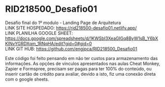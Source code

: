# RID218500_Desafio01<br>
Desafio final do 1º modulo - Landing Page de Arquitetura<br>
LINK SITE HOSPEDADO: https://rid218500-desafio01.netlify.app/<br>
LINK PLANILHA GOOGLE SHEET: https://docs.google.com/spreadsheets/d/1KWSbI3XeaGIGq8ByW1sB_Y6bXKINvYGRDXqm_1RNqHA/edit?gid=0#gid=0<br>
LINK GIT HUB: https://github.com/engjpca/RID218500_Desafio01<br>

Este código foi feito pensando em não ter custos para armazenamento das informações.
As opções de vinculos apresentados nas aulas Cheat Monkey, Zapier e Formspree, precisam ser pagas para ter 100% do conteúdo, ou inserir cartão de crédito para avaliar, devido a isto, fiz uma conexão direta com o google sheets.
